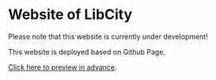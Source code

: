 # Website of LibCity

Please note that this website is currently under development!

This website is deployed based on Github Page.

[Click here to preview in advance](https://libcity.github.io/Bigscity-LibCity-Website/#/).

